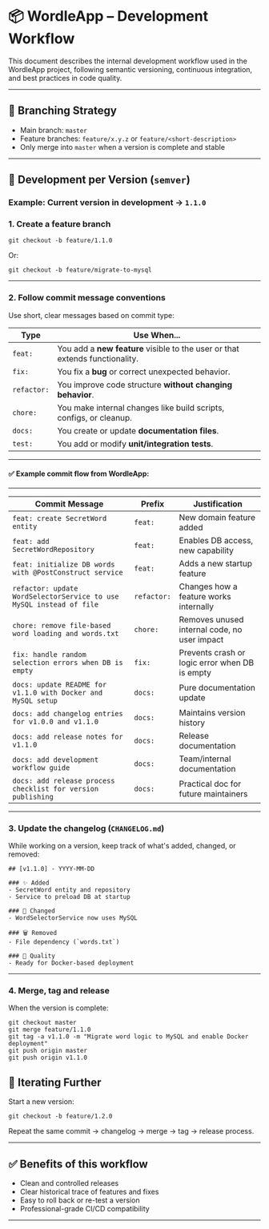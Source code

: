 # 📦 WordleApp – Development Workflow

This document describes the internal development workflow used in the WordleApp project, following semantic versioning, continuous integration, and best practices in code quality.

---

## 🧭 Branching Strategy

- Main branch: `master`
- Feature branches: `feature/x.y.z` or `feature/<short-description>`
- Only merge into `master` when a version is complete and stable

---

## 🧪 Development per Version (`semver`)

### Example: Current version in development → `1.1.0`

### 1. Create a feature branch

    git checkout -b feature/1.1.0

Or:

    git checkout -b feature/migrate-to-mysql

---

### 2. Follow commit message conventions

Use short, clear messages based on commit type:

| Type    | Use When...                                                                 |
|---------|------------------------------------------------------------------------------|
| `feat:` | You add a **new feature** visible to the user or that extends functionality. |
| `fix:`  | You fix a **bug** or correct unexpected behavior.                            |
| `refactor:` | You improve code structure **without changing behavior**.               |
| `chore:` | You make internal changes like build scripts, configs, or cleanup.         |
| `docs:` | You create or update **documentation files**.                                |
| `test:` | You add or modify **unit/integration tests**.                                |

---

#### ✅ Example commit flow from WordleApp:

---

| Commit Message                                                      | Prefix      | Justification                                           |
|---------------------------------------------------------------------|-------------|---------------------------------------------------------|
| `feat: create SecretWord entity`                                    | `feat:`     | New domain feature added                                |
| `feat: add SecretWordRepository`                                    | `feat:`     | Enables DB access, new capability                       |
| `feat: initialize DB words with @PostConstruct service`             | `feat:`     | Adds a new startup feature                              |
| `refactor: update WordSelectorService to use MySQL instead of file` | `refactor:` | Changes how a feature works internally                  |
| `chore: remove file-based word loading and words.txt`               | `chore:`    | Removes unused internal code, no user impact            |
| `fix: handle random selection errors when DB is empty`              | `fix:`      | Prevents crash or logic error when DB is empty          |
| `docs: update README for v1.1.0 with Docker and MySQL setup`        | `docs:`     | Pure documentation update                               |
| `docs: add changelog entries for v1.0.0 and v1.1.0`                 | `docs:`     | Maintains version history                               |
| `docs: add release notes for v1.1.0`                                | `docs:`     | Release documentation                                   |
| `docs: add development workflow guide`                              | `docs:`     | Team/internal documentation                             |
| `docs: add release process checklist for version publishing`        | `docs:`     | Practical doc for future maintainers                    |

---

### 3. Update the changelog (`CHANGELOG.md`)

While working on a version, keep track of what's added, changed, or removed:

    ## [v1.1.0] - YYYY-MM-DD

    ### ✨ Added
    - SecretWord entity and repository
    - Service to preload DB at startup

    ### 🧼 Changed
    - WordSelectorService now uses MySQL

    ### 🗑️ Removed
    - File dependency (`words.txt`)

    ### 🧪 Quality
    - Ready for Docker-based deployment

---

### 4. Merge, tag and release

When the version is complete:

    git checkout master
    git merge feature/1.1.0
    git tag -a v1.1.0 -m "Migrate word logic to MySQL and enable Docker deployment"
    git push origin master
    git push origin v1.1.0


## 🔁 Iterating Further

Start a new version:

    git checkout -b feature/1.2.0

Repeat the same commit → changelog → merge → tag → release process.

---

## ✅ Benefits of this workflow

- Clean and controlled releases
- Clear historical trace of features and fixes
- Easy to roll back or re-test a version
- Professional-grade CI/CD compatibility

---